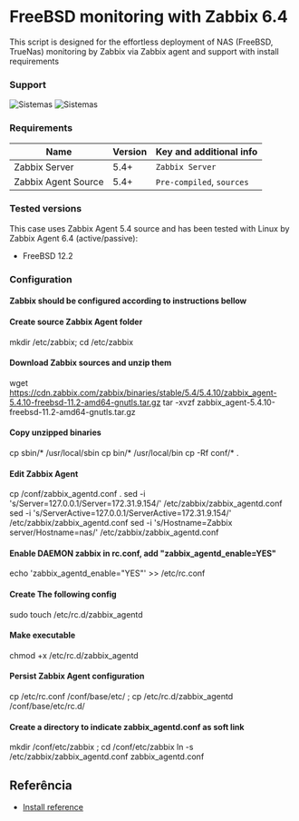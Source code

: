 
# FreeBSD monitoring with Zabbix 6.4

This script is designed for the effortless deployment of NAS (FreeBSD, TrueNas) monitoring by Zabbix via Zabbix agent and support with install requirements


### Support 

![Sistemas](https://img.shields.io/badge/FreeBSD-NAS-blue)
![Sistemas](https://img.shields.io/badge/TrueNAS-NAS-green)


### Requirements
|Name|Version|Key and additional info|
|----|-----------|-----------------------|
|Zabbix Server|5.4+|```Zabbix Server```
|Zabbix Agent Source |5.4+|```Pre-compiled```, ```sources```

### Tested versions
This case uses Zabbix Agent 5.4 source and has been tested with Linux by Zabbix Agent 6.4 (active/passive):

- FreeBSD 12.2

### Configuration
 #### Zabbix should be configured according to instructions bellow

#### Create source Zabbix Agent folder

mkdir /etc/zabbix; cd /etc/zabbix

#### Download Zabbix sources and unzip them
wget https://cdn.zabbix.com/zabbix/binaries/stable/5.4/5.4.10/zabbix_agent-5.4.10-freebsd-11.2-amd64-gnutls.tar.gz
tar -xvzf zabbix_agent-5.4.10-freebsd-11.2-amd64-gnutls.tar.gz

#### Copy unzipped binaries
cp sbin/* /usr/local/sbin
cp bin/* /usr/local/bin
cp -Rf conf/* .

#### Edit Zabbix Agent
cp /conf/zabbix_agentd.conf . 
sed -i 's/Server=127.0.0.1/Server=172.31.9.154/' /etc/zabbix/zabbix_agentd.conf
sed -i 's/ServerActive=127.0.0.1/ServerActive=172.31.9.154/' /etc/zabbix/zabbix_agentd.conf
sed -i 's/Hostname=Zabbix server/Hostname=nas/' /etc/zabbix/zabbix_agentd.conf

#### Enable DAEMON zabbix in rc.conf, add "zabbix_agentd_enable=YES"
echo 'zabbix_agentd_enable="YES"' >> /etc/rc.conf

#### Create The following config
sudo touch /etc/rc.d/zabbix_agentd

#### Make executable
chmod +x /etc/rc.d/zabbix_agentd

#### Persist Zabbix Agent configuration
cp /etc/rc.conf /conf/base/etc/ ; cp /etc/rc.d/zabbix_agentd /conf/base/etc/rc.d/

#### Create a directory to indicate zabbix_agentd.conf as soft link
mkdir /conf/etc/zabbix ; cd /conf/etc/zabbix
ln -s /etc/zabbix/zabbix_agentd.conf zabbix_agentd.conf
 

## Referência

 - [Install reference](https://lucasatrindade.wordpress.com/2021/05/13/instalando-o-zabbix-agente-no-truenas/)
